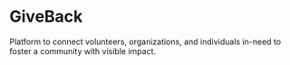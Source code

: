 # GiveBack
Platform to connect volunteers, organizations, and individuals in-need to foster a community with visible impact.
